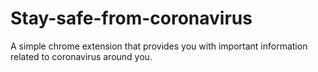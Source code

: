# Stay-safe-from-coronavirus
A simple chrome extension that provides you with important information related to coronavirus around you.
